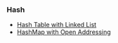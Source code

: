 ### Hash

* [Hash Table with Linked List](https://github.com/jiangxq18/algorithms/blob/master/Introduction-of-Algorithms/hash/hash_table_with_linked_list.cc)
* [HashMap with Open Addressing](https://github.com/jiangxq18/algorithms/Introduction-of-Algorithms/hash/hashmap_with_open_addressing.cc)